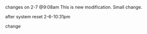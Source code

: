 changes on 2-7 @9:08am
This is new modification. Small change.

after system reset 2-6-10:31pm

change
